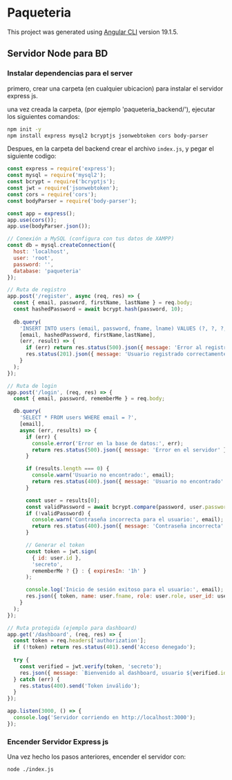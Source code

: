 # Paqueteria

This project was generated using [Angular CLI](https://github.com/angular/angular-cli) version 19.1.5.

## Servidor Node para BD

### Instalar dependencias para el server
primero, crear una carpeta (en cualquier ubicacion) para instalar el servidor express js.

una vez creada la carpeta, (por ejemplo 'paqueteria_backend/'), ejecutar los siguientes comandos:
```bash
npm init -y
npm install express mysql2 bcryptjs jsonwebtoken cors body-parser
```

Despues, en la carpeta del backend crear el archivo `index.js`, y pegar el siguiente codigo:

```js
const express = require('express');
const mysql = require('mysql2');
const bcrypt = require('bcryptjs');
const jwt = require('jsonwebtoken');
const cors = require('cors');
const bodyParser = require('body-parser');

const app = express();
app.use(cors());
app.use(bodyParser.json());

// Conexión a MySQL (configura con tus datos de XAMPP)
const db = mysql.createConnection({
  host: 'localhost',
  user: 'root',
  password: '',
  database: 'paqueteria'
});

// Ruta de registro
app.post('/register', async (req, res) => {
  const { email, password, firstName, lastName } = req.body;
  const hashedPassword = await bcrypt.hash(password, 10);
  
  db.query(
    'INSERT INTO users (email, password, fname, lname) VALUES (?, ?, ?, ?)',
    [email, hashedPassword, firstName,lastName],
    (err, result) => {
      if (err) return res.status(500).json({ message: 'Error al registrar' });
      res.status(201).json({ message: 'Usuario registrado correctamente' });
    }
  );
});

// Ruta de login
app.post('/login', (req, res) => {
  const { email, password, rememberMe } = req.body;

  db.query(
    'SELECT * FROM users WHERE email = ?',
    [email],
    async (err, results) => {
      if (err) {
        console.error('Error en la base de datos:', err);
        return res.status(500).json({ message: 'Error en el servidor' });
      }

      if (results.length === 0) {
        console.warn('Usuario no encontrado:', email);
        return res.status(400).json({ message: 'Usuario no encontrado' });
      }

      const user = results[0];
      const validPassword = await bcrypt.compare(password, user.password);
      if (!validPassword) {
        console.warn('Contraseña incorrecta para el usuario:', email);
        return res.status(400).json({ message: 'Contraseña incorrecta' });
      }

      // Generar el token
      const token = jwt.sign(
        { id: user.id },
        'secreto',
        rememberMe ? {} : { expiresIn: '1h' }
      );

      console.log('Inicio de sesión exitoso para el usuario:', email);  
      res.json({ token, name: user.fname, role: user.role, user_id: user.id, message: 'Inicio de sesión exitoso' });
    }
  );
});

// Ruta protegida (ejemplo para dashboard)
app.get('/dashboard', (req, res) => {
  const token = req.headers['authorization'];
  if (!token) return res.status(401).send('Acceso denegado');
  
  try {
    const verified = jwt.verify(token, 'secreto');
    res.json({ message: `Bienvenido al dashboard, usuario ${verified.id}` });
  } catch (err) {
    res.status(400).send('Token inválido');
  }
});

app.listen(3000, () => {
  console.log('Servidor corriendo en http://localhost:3000');
});

```

### Encender Servidor Express js
Una vez hecho los pasos anteriores, encender el servidor con:
```bash
node ./index.js
```
